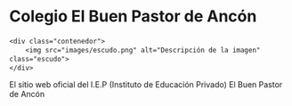 # Colegio El Buen Pastor de Ancón
<!DOCTYPE html>
<html lang="es">
<head>
    <meta charset="UTF-8">
    <meta name="viewport" content="width=device-width, initial-scale=1.0">
    <title>Ejemplo de Imagen</title>
    <link rel="stylesheet" href="styles.css"> <!-- Enlazamos el CSS -->
</head>
<body>

    <div class="contenedor">
        <img src="images/escudo.png" alt="Descripción de la imagen" class="escudo">
    </div>

</body>
</html>


El sitio web oficial del I.E.P (Instituto de Educación Privado) El Buen Pastor de Ancón

